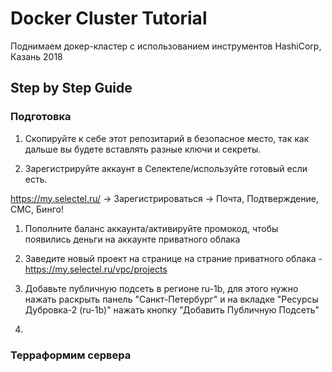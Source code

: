 # Docker Cluster Tutorial

Поднимаем докер-кластер с использованием инструментов HashiCorp, Казань 2018

## Step by Step Guide

### Подготовка

1. Скопируйте к себе этот репозитарий в безопасное место, так как дальше вы будете вставлять разные ключи и секреты.

1. Зарегистрируйте аккаунт в Селектеле/используйте готовый если есть.

https://my.selectel.ru/ -> Зарегистрироваться -> Почта, Подтверждение, СМС, Бинго!

1. Пополните баланс аккаунта/активируйте промокод, чтобы появились деньги на аккаунте приватного облака

1. Заведите новый проект на странице на страние приватного облака - https://my.selectel.ru/vpc/projects

1. Добавьте публичную подсеть в регионе ru-1b, для этого нужно нажать раскрыть панель "Санкт-Петербург" и на вкладке "Ресурсы Дубровка-2 (ru-1b)" нажать кнопку "Добавить Публичную Подсеть"

1. 

### Терраформим сервера
